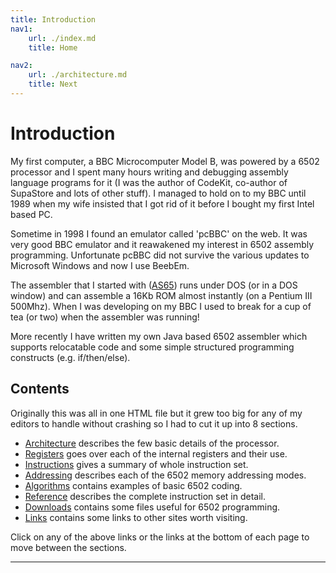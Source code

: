 ```yaml
---
title: Introduction
nav1:
	url: ./index.md
	title: Home

nav2:
	url: ./architecture.md
	title: Next
---
```


# Introduction
My first computer, a BBC Microcomputer Model B, was powered by a 6502 processor and I spent many hours writing and debugging assembly language programs for it (I was the author of CodeKit, co-author of SupaStore and lots of other stuff). I managed to hold on to my BBC until 1989 when my wife insisted that I got rid of it before I bought my first Intel based PC.

Sometime in 1998 I found an emulator called 'pcBBC' on the web. It was very good BBC emulator and it reawakened my interest in 6502 assembly programming. Unfortunate pcBBC did not survive the various updates to Microsoft Windows and now I use BeebEm.

The assembler that I started with ([AS65](https://web.archive.org/web/20210727210256/http://obelisk.me.uk/6502/downloads.html#tools)) runs under DOS (or in a DOS window) and can assemble a 16Kb ROM almost instantly (on a Pentium III 500Mhz). When I was developing on my BBC I used to break for a cup of tea (or two) when the assembler was running!

More recently I have written my own Java based 6502 assembler which supports relocatable code and some simple structured programming constructs (e.g. if/then/else).

## Contents
Originally this was all in one HTML file but it grew too big for any of my editors to handle without crashing so I had to cut it up into 8 sections.

- [Architecture](./architecture.html) describes the few basic details of the processor.
- [Registers](./registers.html) goes over each of the internal registers and their use.
- [Instructions](./instructions.html) gives a summary of whole instruction set.
- [Addressing](#) describes each of the 6502 memory addressing modes.
- [Algorithms](#) contains examples of basic 6502 coding.
- [Reference](#) describes the complete instruction set in detail.
- [Downloads](#) contains some files useful for 6502 programming.
- [Links](#) contains some links to other sites worth visiting.

Click on any of the above links or the links at the bottom of each page to move between the sections.

---
